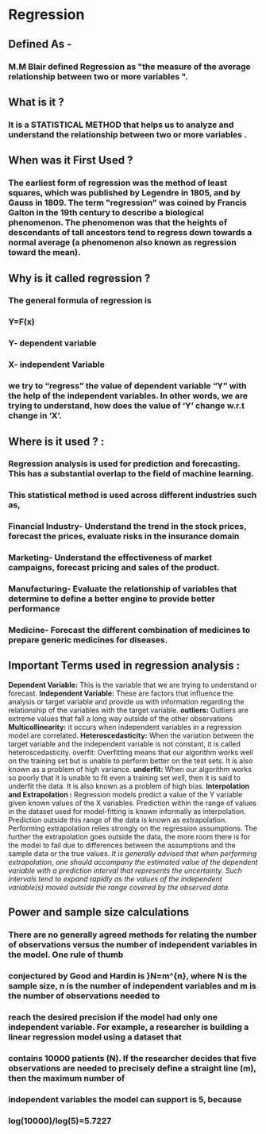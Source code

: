 # **Regression**

## Defined As -
### M.M Blair defined Regression as "the measure of the average relationship between two or more variables ".

## What is it ?
### It is a STATISTICAL METHOD that helps us to analyze and understand the relationship between two or more variables .

## When was it First Used ?
### The earliest form of regression was the method of least squares, which was published by Legendre in 1805, and by Gauss in 1809. The term "regression" was coined by Francis Galton in the 19th century to describe a biological phenomenon. The phenomenon was that the heights of descendants of tall ancestors tend to regress down towards a normal average (a phenomenon also known as regression toward the mean).

## Why is it called regression ?
### The general formula of regression is 
### Y=F(x)
### Y- dependent variable 
### X- independent Variable 
### we try to “regress” the value of dependent variable “Y” with the help of the independent variables. In other words, we are trying to understand, how does the value of ‘Y’ change w.r.t change in ‘X’.

## Where is it used ? :
### Regression analysis is used for prediction and forecasting. This has a substantial overlap to the field of machine learning. 
### This statistical method is used across different industries such as,
### Financial Industry- Understand the trend in the stock prices, forecast the prices, evaluate risks in the insurance domain
### Marketing- Understand the effectiveness of market campaigns, forecast pricing and sales of the product. 
### Manufacturing- Evaluate the relationship of variables that determine to define a better engine to provide better performance
### Medicine- Forecast the different combination of medicines to prepare generic medicines for diseases.

## Important Terms used in regression analysis :
**Dependent Variable:** This is the variable that we are trying to understand or forecast.
**Independent Variable:** These are factors that influence the analysis or target variable and provide us with information regarding the relationship of the variables with the target variable.
**outliers:** Outliers are extreme values that fall a long way outside of the other observations
**Multicollinearity:**  it  occurs when independent variables in a regression model are correlated.
**Heteroscedasticity:** When the variation between the target variable and the independent variable is not constant, it is called heteroscedasticity.
overfit: Overfitting means that our algorithm works well on the training set but is unable to perform better on the test sets. It is also known as a problem of high variance.
**underfit:** When our algorithm works so poorly that it is unable to fit even a training set well, then it is said to underfit the data. It is also known as a problem of high bias.
**Interpolation and Extrapolation :** Regression models predict a value of the Y variable given known values of the X variables. 
Prediction within the range of values in the dataset used for model-fitting is known informally as interpolation. 
Prediction outside this range of the data is known as extrapolation. Performing extrapolation relies strongly on the regression assumptions. The further the extrapolation goes outside the data, the more room there is for the model to fail due to differences between the assumptions and the sample data or the true values.
*It is generally advised that when performing extrapolation, one should accompany the estimated value of the dependent variable with a prediction interval that represents the uncertainty. Such intervals tend to expand rapidly as the values of the independent variable(s) moved outside the range covered by the observed data.*

## Power and sample size calculations
### There are no generally agreed methods for relating the number of observations versus the number of independent variables in the model. One rule of thumb 
### conjectured by Good and Hardin is }N=m^{n}, where N is the sample size, n is the number of independent variables and m is the number of observations needed to 
### reach the desired precision if the model had only one independent variable. For example, a researcher is building a linear regression model using a dataset that 
### contains 10000 patients (N). If the researcher decides that five observations are needed to precisely define a straight line (m), then the maximum number of 
### independent variables the model can support is 5, because
### log(10000)/log(5)=5.7227

